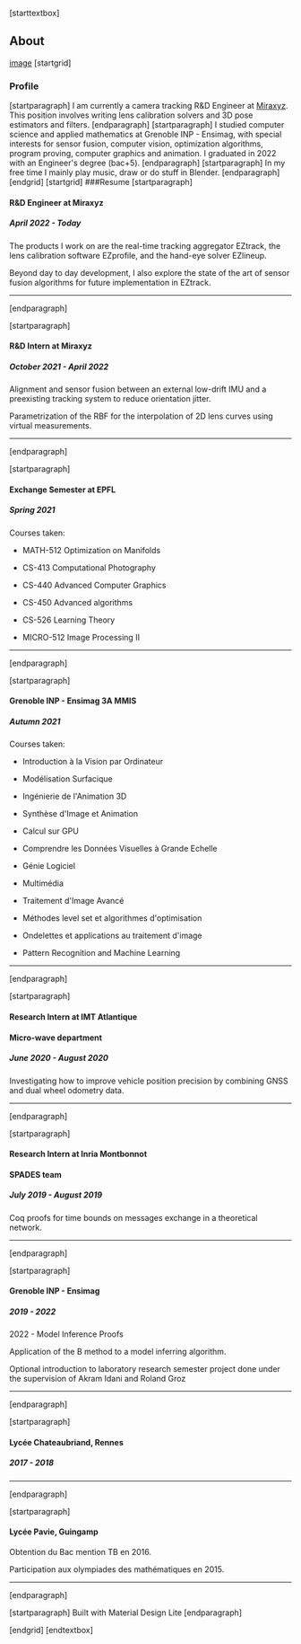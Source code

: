 [starttextbox]
## About
[image](images/about-header.jpg)
[startgrid]
### Profile
[startparagraph]
I am currently a camera tracking R&D Engineer at <a href=https://miraxyz.com/>Miraxyz</a>. This position involves writing lens calibration solvers and 3D pose estimators and filters.
[endparagraph]
[startparagraph]
I studied computer science and applied mathematics at Grenoble INP - Ensimag, with special interests for sensor fusion, computer vision, optimization algorithms, program proving, computer graphics and animation. I graduated in 2022 with an Engineer's degree (bac+5).
[endparagraph]
[startparagraph]
In my free time I mainly play music, draw or do stuff in Blender.
[endparagraph]
[endgrid]
[startgrid]
###Resume
[startparagraph]
#### R&D Engineer at Miraxyz
##### April 2022 - Today

The products I work on are the real-time tracking aggregator EZtrack, the lens calibration software EZprofile, and the hand-eye solver EZlineup.

Beyond day to day development, I also explore the state of the art of sensor fusion algorithms for future implementation in EZtrack.
________________________________________________________________________________________________________________________
[endparagraph]

[startparagraph]
#### R&D Intern at Miraxyz
##### October 2021 - April 2022

Alignment and sensor fusion between an external low-drift IMU and a preexisting tracking system to reduce orientation jitter.

Parametrization of the RBF for the interpolation of 2D lens curves using virtual measurements.
________________________________________________________________________________________________________________________
[endparagraph]

[startparagraph]
#### Exchange Semester at EPFL
##### Spring 2021

Courses taken:

- MATH-512 Optimization on Manifolds

- CS-413 Computational Photography

- CS-440 Advanced Computer Graphics

- CS-450 Advanced algorithms

- CS-526 Learning Theory

- MICRO-512 Image Processing II
________________________________________________________________________________________________________________________
[endparagraph]

[startparagraph]
#### Grenoble INP - Ensimag 3A MMIS
##### Autumn 2021

Courses taken:

- Introduction à la Vision par Ordinateur

- Modélisation Surfacique

- Ingénierie de l'Animation 3D

- Synthèse d'Image et Animation

- Calcul sur GPU

- Comprendre les Données Visuelles à Grande Echelle

- Génie Logiciel

- Multimédia

- Traitement d'Image Avancé

- Méthodes level set et algorithmes d'optimisation

- Ondelettes et applications au traitement d'image

- Pattern Recognition and Machine Learning
________________________________________________________________________________________________________________________
[endparagraph]

[startparagraph]
#### Research Intern at IMT Atlantique
#### Micro-wave department
##### June 2020 - August 2020

Investigating how to improve vehicle position precision by combining GNSS and dual wheel odometry data.
________________________________________________________________________________________________________________________
[endparagraph]

[startparagraph]
#### Research Intern at Inria Montbonnot
#### SPADES team
##### July 2019 - August 2019

Coq proofs for time bounds on messages exchange in a theoretical network.
________________________________________________________________________________________________________________________
[endparagraph]

[startparagraph]
#### Grenoble INP - Ensimag
##### 2019 - 2022

2022 - Model Inference Proofs

Application of the B method to a model inferring algorithm.

Optional introduction to laboratory research semester project done under the supervision of
Akram Idani and Roland Groz
________________________________________________________________________________________________________________________
[endparagraph]

[startparagraph]
#### Lycée Chateaubriand, Rennes
##### 2017 - 2018
________________________________________________________________________________________________________________________
[endparagraph]

[startparagraph]
#### Lycée Pavie, Guingamp

Obtention du Bac mention TB en 2016.

Participation aux olympiades des mathématiques en 2015.
________________________________________________________________________________________________________________________
[endparagraph]

[startparagraph]
Built with Material Design Lite
[endparagraph]

[endgrid]
[endtextbox]

